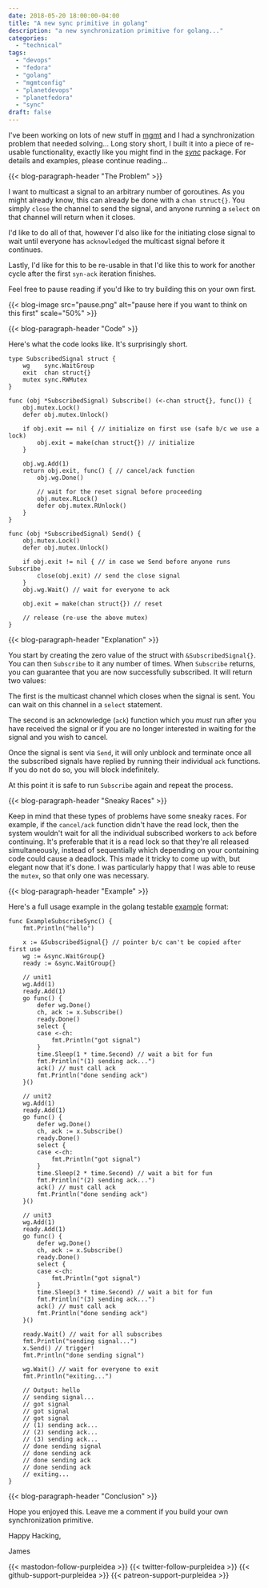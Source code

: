 ```yaml
---
date: 2018-05-20 18:00:00-04:00
title: "A new sync primitive in golang"
description: "a new synchronization primitive for golang..."
categories:
  - "technical"
tags:
  - "devops"
  - "fedora"
  - "golang"
  - "mgmtconfig"
  - "planetdevops"
  - "planetfedora"
  - "sync"
draft: false
---
```


I've been working on lots of new stuff in [mgmt](https://github.com/purpleidea/mgmt/)
and I had a synchronization problem that needed solving... Long story short, I
built it into a piece of re-usable functionality, exactly like you might find in
the _[sync](https://golang.org/pkg/sync/)_ package. For details and examples,
please continue reading...

{{< blog-paragraph-header "The Problem" >}}

I want to multicast a signal to an arbitrary number of goroutines. As you might
already know, this can already be done with a `chan struct{}`. You simply
`close` the channel to send the signal, and anyone running a `select` on that
channel will return when it closes.

I'd like to do all of that, however I'd also like for the initiating close
signal to wait until everyone has `acknowledged` the multicast signal before it
continues.

Lastly, I'd like for this to be re-usable in that I'd like this to work for
another cycle after the first `syn-ack` iteration finishes.

Feel free to pause reading if you'd like to try building this on your own first.

{{< blog-image src="pause.png" alt="pause here if you want to think on this first" scale="50%" >}}

{{< blog-paragraph-header "Code" >}}

Here's what the code looks like. It's surprisingly short.

```golang
type SubscribedSignal struct {
	wg    sync.WaitGroup
	exit  chan struct{}
	mutex sync.RWMutex
}

func (obj *SubscribedSignal) Subscribe() (<-chan struct{}, func()) {
	obj.mutex.Lock()
	defer obj.mutex.Unlock()

	if obj.exit == nil { // initialize on first use (safe b/c we use a lock)
		obj.exit = make(chan struct{}) // initialize
	}

	obj.wg.Add(1)
	return obj.exit, func() { // cancel/ack function
		obj.wg.Done()

		// wait for the reset signal before proceeding
		obj.mutex.RLock()
		defer obj.mutex.RUnlock()
	}
}

func (obj *SubscribedSignal) Send() {
	obj.mutex.Lock()
	defer obj.mutex.Unlock()

	if obj.exit != nil { // in case we Send before anyone runs Subscribe
		close(obj.exit) // send the close signal
	}
	obj.wg.Wait() // wait for everyone to ack

	obj.exit = make(chan struct{}) // reset

	// release (re-use the above mutex)
}
```

{{< blog-paragraph-header "Explanation" >}}

You start by creating the zero value of the struct with `&SubscribedSignal{}`.
You can then `Subscribe` to it any number of times. When `Subscribe` returns,
you can guarantee that you are now successfully subscribed. It will return two
values:

The first is the multicast channel which closes when the signal is sent. You can
wait on this channel in a `select` statement.

The second is an acknowledge (`ack`) function which you *must* run after you
have received the signal or if you are no longer interested in waiting for the
signal and you wish to cancel.

Once the signal is sent via `Send`, it will only unblock and terminate once all
the subscribed signals have replied by running their individual `ack` functions.
If you do not do so, you will block indefinitely.

At this point it is safe to run `Subscribe` again and repeat the process.

{{< blog-paragraph-header "Sneaky Races" >}}

Keep in mind that these types of problems have some sneaky races. For example,
if the `cancel/ack` function didn't have the read lock, then the system wouldn't
wait for all the individual subscribed workers to `ack` before continuing. It's
preferable that it is a read lock so that they're all released simultaneously,
instead of sequentially which depending on your containing code could cause a
deadlock. This made it tricky to come up with, but elegant now that it's done.
I was particularly happy that I was able to reuse the `mutex`, so that only one
was necessary.

{{< blog-paragraph-header "Example" >}}

Here's a full usage example in the golang testable
[example](https://blog.golang.org/examples) format:

```golang
func ExampleSubscribeSync() {
	fmt.Println("hello")

	x := &SubscribedSignal{} // pointer b/c can't be copied after first use
	wg := &sync.WaitGroup{}
	ready := &sync.WaitGroup{}

	// unit1
	wg.Add(1)
	ready.Add(1)
	go func() {
		defer wg.Done()
		ch, ack := x.Subscribe()
		ready.Done()
		select {
		case <-ch:
			fmt.Println("got signal")
		}
		time.Sleep(1 * time.Second) // wait a bit for fun
		fmt.Println("(1) sending ack...")
		ack() // must call ack
		fmt.Println("done sending ack")
	}()

	// unit2
	wg.Add(1)
	ready.Add(1)
	go func() {
		defer wg.Done()
		ch, ack := x.Subscribe()
		ready.Done()
		select {
		case <-ch:
			fmt.Println("got signal")
		}
		time.Sleep(2 * time.Second) // wait a bit for fun
		fmt.Println("(2) sending ack...")
		ack() // must call ack
		fmt.Println("done sending ack")
	}()

	// unit3
	wg.Add(1)
	ready.Add(1)
	go func() {
		defer wg.Done()
		ch, ack := x.Subscribe()
		ready.Done()
		select {
		case <-ch:
			fmt.Println("got signal")
		}
		time.Sleep(3 * time.Second) // wait a bit for fun
		fmt.Println("(3) sending ack...")
		ack() // must call ack
		fmt.Println("done sending ack")
	}()

	ready.Wait() // wait for all subscribes
	fmt.Println("sending signal...")
	x.Send() // trigger!
	fmt.Println("done sending signal")

	wg.Wait() // wait for everyone to exit
	fmt.Println("exiting...")

	// Output: hello
	// sending signal...
	// got signal
	// got signal
	// got signal
	// (1) sending ack...
	// (2) sending ack...
	// (3) sending ack...
	// done sending signal
	// done sending ack
	// done sending ack
	// done sending ack
	// exiting...
}
```

{{< blog-paragraph-header "Conclusion" >}}

Hope you enjoyed this. Leave me a comment if you build your own synchronization
primitive.

Happy Hacking,

James

{{< mastodon-follow-purpleidea >}}
{{< twitter-follow-purpleidea >}}
{{< github-support-purpleidea >}}
{{< patreon-support-purpleidea >}}

